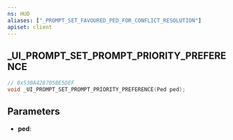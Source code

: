 ```yaml
---
ns: HUD
aliases: ["_PROMPT_SET_FAVOURED_PED_FOR_CONFLICT_RESOLUTION"]
apiset: client
---
```

## _UI_PROMPT_SET_PROMPT_PRIORITY_PREFERENCE

```c
// 0x530A428705BE5DEF
void _UI_PROMPT_SET_PROMPT_PRIORITY_PREFERENCE(Ped ped);
```


## Parameters
* **ped**:



